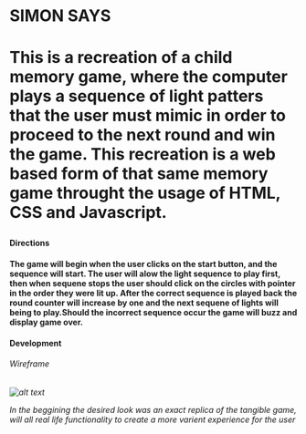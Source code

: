 <h1>SIMON SAYS<h1>
<p>This is a recreation of a child memory game, where the computer plays a sequence of light patters that the user must mimic in order to proceed to the next round and win the game. This recreation is a web based form of that same memory game throught the usage of HTML, CSS and Javascript.
<p>

<h4>Directions<h4>
<p>The game will begin when the user clicks on the start button, and the sequence will start. The user will alow the light sequence to play first, then when sequene stops the user should click on the circles with pointer in the order they were lit up. After the correct sequence is played back the round counter will increase by one and the next sequene of lights will being to play.Should the incorrect sequence occur the game will buzz and display game over.
<p>

<h4>Development<h4>

<h6>Wireframe<h6>

![alt text](https://i.imgur.com/XDsb4H2.png "Beginning mock up of project")

<p>In the beggining the desired look was an exact replica of the tangible game, will all real life functionality to create a more varient experience for the user<p>